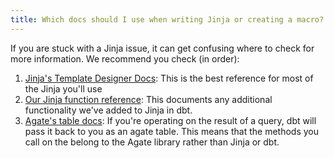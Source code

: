 ```yaml
---
title: Which docs should I use when writing Jinja or creating a macro?
---
```


If you are stuck with a Jinja issue, it can get confusing where to check for more information. We recommend you check (in order):

1. [Jinja's Template Designer Docs](https://jinja.palletsprojects.com/page/templates/): This is the best reference for most of the Jinja you'll use
2. [Our Jinja function reference](/reference/dbt-jinja-functions): This documents any additional functionality we've added to Jinja in dbt.
3. [Agate's table docs](https://agate.readthedocs.io/page/api/table.html): If you're operating on the result of a query, dbt will pass it back to you as an agate table. This means that the methods you call on the <Term id="table" /> belong to the Agate library rather than Jinja or dbt.
